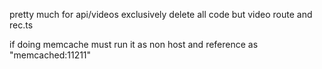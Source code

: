 pretty much for api/videos exclusively
delete all code but video route and rec.ts

if doing memcache must run it as non host and reference as "memcached:11211"